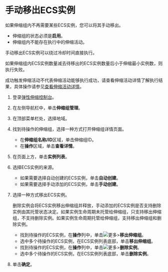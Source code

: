 # 手动移出ECS实例

如果伸缩组内不再需要某些ECS实例，您可以将其手动移出。

-   伸缩组的状态必须是**启用**。
-   伸缩组内不能存在执行中的伸缩活动。

手动移出ECS实例可以绕过冷却时间直接执行。

如果伸缩组内ECS实例数量减去待移出的ECS实例数量后小于伸缩最小实例数，则执行失败。

成功触发伸缩活动不代表伸缩活动能够执行成功，请查看伸缩活动详情了解执行结果，具体操作请参见[查看伸缩活动详情](/cn.zh-CN/监控/伸缩活动/查看伸缩活动详情.md)。

1.  登录[弹性伸缩控制台](https://essnew.console.aliyun.com/)。

2.  在左侧导航栏中，单击**伸缩组管理**。

3.  在顶部菜单栏处，选择地域。

4.  找到待操作的伸缩组，选择一种方式打开伸缩组详情页面。

    -   在**伸缩组名称/ID**区域，单击伸缩组ID。
    -   在**操作**区域，单击**查看详情**。
5.  在页面上方，单击**实例列表**。

6.  选择ECS实例的来源。

    -   如果需要选择自动创建的ECS实例，单击**自动创建**。
    -   如果需要选择手动添加的ECS实例，单击**手动创建**。
7.  选择一种方式移出ECS实例。

    删除实例会将ECS实例移出伸缩组并释放，手动添加的ECS实例是否支持删除实例由其托管状态决定。如果实例生命周期未托管给伸缩组，只支持移出伸缩组，不支持删除实例。如果实例生命周期托管给伸缩组，支持移出伸缩组和删除实例。

    -   找到待操作的ECS实例，在**操作**列中，单击![更多](https://static-aliyun-doc.oss-cn-hangzhou.aliyuncs.com/assets/img/zh-CN/7943624951/p130487.png)\>**移出伸缩组**。
    -   选中多个待操作的ECS实例，在ECS实例列表底部，单击**移出伸缩组**。
    -   找到待操作的ECS实例，在**操作**列中，单击![更多](https://static-aliyun-doc.oss-cn-hangzhou.aliyuncs.com/assets/img/zh-CN/7943624951/p130487.png)\>**删除实例**。
    -   选中多个待操作的ECS实例，在ECS实例列表底部，单击**删除实例**。
8.  单击**确定**。



